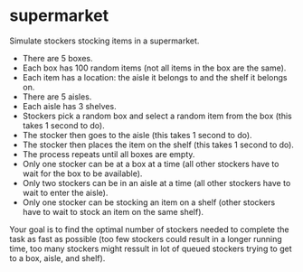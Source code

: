 # supermarket

Simulate stockers stocking items in a supermarket.

- There are 5 boxes.
- Each box has 100 random items (not all items in the box are the same).
- Each item has a location: the aisle it belongs to and the shelf it belongs on.
- There are 5 aisles.
- Each aisle has 3 shelves.
- Stockers pick a random box and select a random item from the box (this takes 1 second to do).
- The stocker then goes to the aisle (this takes 1 second to do).
- The stocker then places the item on the shelf (this takes 1 second to do).
- The process repeats until all boxes are empty.
- Only one stocker can be at a box at a time (all other stockers have to wait for the box to be available).
- Only two stockers can be in an aisle at a time (all other stockers have to wait to enter the aisle).
- Only one stocker can be stocking an item on a shelf (other stockers have to wait to stock an item on the same shelf).

Your goal is to find the optimal number of stockers needed to complete the task as fast as possible (too few stockers could result in a longer running time, too many stockers might ressult in lot of queued stockers trying to get to a box, aisle, and shelf).

